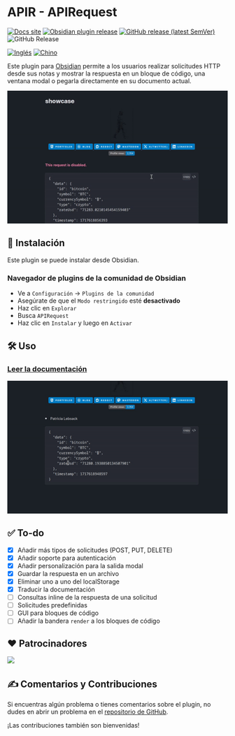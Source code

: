 # APIR - APIRequest

[![Docs site](https://img.shields.io/badge/docs-GitHub_Pages-blue?style=flat-square)](https://rooyca.github.io/obsidian-api-request/)
[![Obsidian plugin release](https://img.shields.io/badge/Obsidian%20plugin%20release-purple?logo=obsidian&style=flat-square)](https://obsidian.md/plugins?id=api-request)
[![GitHub release (latest SemVer)](https://img.shields.io/github/v/release/rooyca/obsidian-api-request?logo=github&color=ee8449&style=flat-square)](https://github.com/rooyca/obsidian-api-request/releases/latest)
<img alt="GitHub Release" src="https://img.shields.io/github/downloads/rooyca/obsidian-api-request/total?logo=github&&color=ee8449&style=flat-square">

[![Inglés](https://img.shields.io/badge/Inglés-8A2BE2)](README.md)
[![Chino](https://img.shields.io/badge/Chino-8A2BE2)](README.zh.md)

Este plugin para [Obsidian](https://obsidian.md/) permite a los usuarios realizar solicitudes HTTP desde sus notas y mostrar la respuesta en un bloque de código, una ventana modal o pegarla directamente en su documento actual.

![req_img](showcase_1.gif)

## 🚀 Instalación

Este plugin se puede instalar desde Obsidian.

### Navegador de plugins de la comunidad de Obsidian

- Ve a `Configuración` -> `Plugins de la comunidad`
- Asegúrate de que el `Modo restringido` esté **desactivado**
- Haz clic en `Explorar`
- Busca `APIRequest`
- Haz clic en `Instalar` y luego en `Activar`

## 🛠️ Uso

### [Leer la documentación](https://rooyca.github.io/obsidian-api-request/)

![showcase](showcase_2.gif)

## ✅ To-do

- [x] Añadir más tipos de solicitudes (POST, PUT, DELETE)
- [x] Añadir soporte para autenticación
- [x] Añadir personalización para la salida modal
- [x] Guardar la respuesta en un archivo
- [x] Eliminar uno a uno del localStorage
- [x] Traducir la documentación
- [ ] Consultas inline de la respuesta de una solicitud
- [ ] Solicitudes predefinidas
- [ ] GUI para bloques de código
- [ ] Añadir la bandera `render` a los bloques de código

## ❤️ Patrocinadores

<a href="https://github.com/tlwt"><img src="https://github.com/tlwt.png" width="40px" /></a>

## ✍️ Comentarios y Contribuciones

Si encuentras algún problema o tienes comentarios sobre el plugin, no dudes en abrir un problema en el [repositorio de GitHub](https://github.com/Rooyca/obsidian-api-request). 

¡Las contribuciones también son bienvenidas!